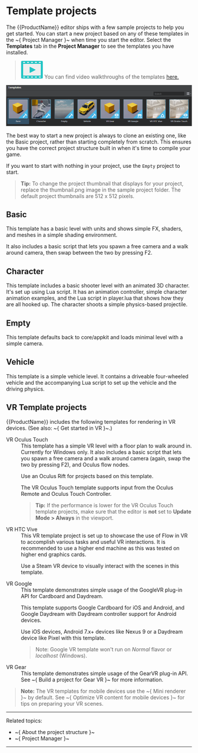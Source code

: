 # Template projects

The {{ProductName}} editor ships with a few sample projects to help you get started. You can start a new project based on any of these templates in the ~{ Project Manager }~ when time you start the editor. Select the **Templates** tab in the **Project Manager** to see the templates you have installed.

> ![](../../images/icon_video.png) You can find video walkthroughs of the templates <a href="http://area.autodesk.com/learning/series/introduction-to-stingray-template-projects" target="blank">here.</a>

![](../../images/template_projects.png)

The best way to start a new project is always to clone an existing one, like the Basic project, rather than starting completely from scratch. This ensures you have the correct project structure built in when it's time to compile your game.

If you want to start with nothing in your project, use the `Empty` project to start.

> **Tip:** To change the project thumbnail that displays for your project, replace the thumbnail.png image in the sample project folder. The default project thumbnails are 512 x 512 pixels.

## Basic

This template has a basic level with units and shows simple FX, shaders, and meshes in a simple shading environment.

It also includes a basic script that lets you spawn a free camera and a walk around camera, then swap between the two by pressing F2.

## Character

This template includes a basic shooter level with an animated 3D character. It's set up using Lua script. It has an animation controller, simple character animation examples, and the Lua script in player.lua that shows how they are all hooked up. The character shoots a simple physics-based projectile.

## Empty

This template defaults back to core/appkit and loads minimal level with a simple camera.

## Vehicle

This template is a simple vehicle level. It contains a driveable four-wheeled vehicle and the accompanying Lua script to set up the vehicle and the driving physics.

## VR Template projects

{{ProductName}} includes the following templates for rendering in VR devices. (See also: ~{ Get started in VR }~.)

<dl>
<dt>VR Oculus Touch</dt>
<dd>This template has a simple VR level with a floor plan to walk around in. Currently for Windows only. It also includes a basic script that lets you spawn a free camera and a walk around camera (again, swap the two by pressing F2), and Oculus flow nodes.

Use an Oculus Rift for projects based on this template.

The VR Oculus Touch template supports input from the Oculus Remote and Oculus Touch Controller.

> **Tip:** If the performance is lower for the VR Oculus Touch template projects, make sure that the editor is **not** set to **Update Mode > Always** in the viewport.</dd>

<dt>VR HTC Vive</dt>
<dd>This VR template project is set up to showcase the use of Flow in VR to accomplish various tasks and useful VR interactions. It is recommended to use a higher end machine as this was tested on higher end graphics cards.

Use a Steam VR device to visually interact with the scenes in this template.</dd>

<dt>VR Google</dt>
<dd>This template demonstrates simple usage of the GoogleVR plug-in API for Cardboard and Daydream.

This template supports Google Cardboard for iOS and Android, and Google Daydream with Daydream controller support for Android devices.

Use iOS devices, Android 7.x+ devices like Nexus 9 or a Daydream device like Pixel with this template.

>Note: Google VR template won't run on *Normal* flavor or *localhost* (Windows).
</dd>

<dt>VR Gear</dt>
<dd>This template demonstrates simple usage of the GearVR plug-in API. See ~{ Build a project for Gear VR }~ for more information.</dd>

</dl>

> **Note:** The VR templates for mobile devices use the ~{ Mini renderer }~ by default. See ~{ Optimize VR content for mobile devices }~ for tips on preparing your VR scenes.

---
Related topics:
-	~{ About the project structure }~
-	~{ Project Manager }~
---
